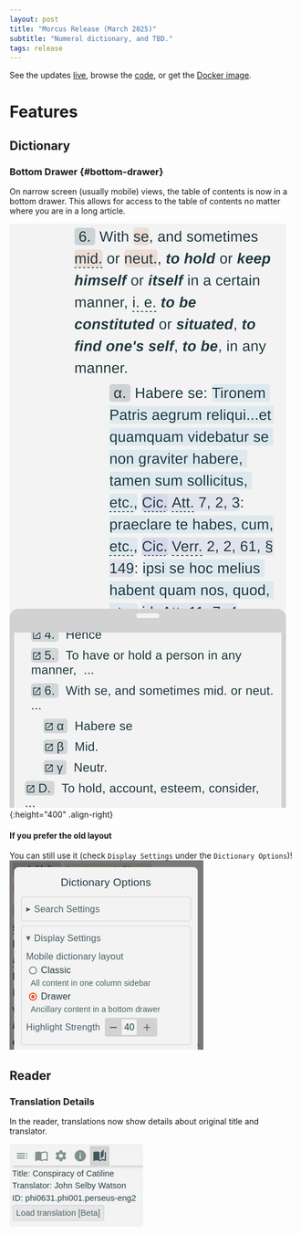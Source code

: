 ```yaml
---
layout: post
title: "Morcus Release (March 2025)"
subtitle: "Numeral dictionary, and TBD."
tags: release
---
```


See the updates [live](https://morcus.net), 
browse the [code](https://github.com/nkprasad12/morcus-net/commit/TODO), 
or get the [Docker image](https://github.com/nkprasad12/morcus-net/pkgs/container/morcus/TODO).

# Features

## Dictionary

### Bottom Drawer {#bottom-drawer}

On narrow screen (usually mobile) views, the table of contents is now in a bottom drawer. This allows for access to the table of contents
no matter where you are in a long article.

![Screenshot showing the drawer menu](/images/2025-03-R1/dict-drawer.png){:height="400" .align-right}

#### If you prefer the old layout

You can still use it (check `Display Settings` under the `Dictionary Options`)! ![Screenshot showing the layout settings](/images/2025-03-R1/dict-options.png)

## Reader

### Translation Details

In the reader, translations now show details about original title and translator.

![Details about the translation of Bellum Catalina](/images/2025-03-R1/translation-details.png)
